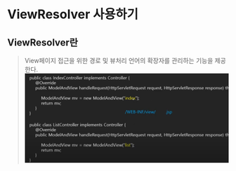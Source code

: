 # ViewResolver 사용하기
## ViewResolver란
> View페이지 접근을 위한 경로 및 뷰처리 언어의 확장자를 관리하는 기능을 제공한다.
![image](viewResolver.png)

